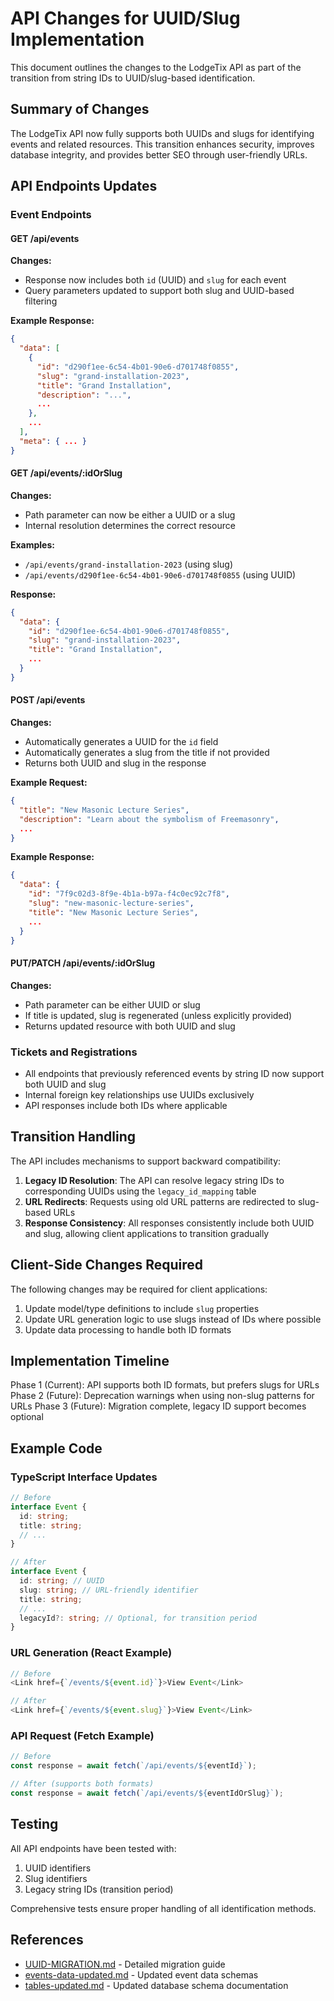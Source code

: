 # API Changes for UUID/Slug Implementation

This document outlines the changes to the LodgeTix API as part of the transition from string IDs to UUID/slug-based identification.

## Summary of Changes

The LodgeTix API now fully supports both UUIDs and slugs for identifying events and related resources. This transition enhances security, improves database integrity, and provides better SEO through user-friendly URLs.

## API Endpoints Updates

### Event Endpoints

#### GET /api/events

**Changes:**
- Response now includes both `id` (UUID) and `slug` for each event
- Query parameters updated to support both slug and UUID-based filtering

**Example Response:**
```json
{
  "data": [
    {
      "id": "d290f1ee-6c54-4b01-90e6-d701748f0855",
      "slug": "grand-installation-2023",
      "title": "Grand Installation",
      "description": "...",
      ...
    },
    ...
  ],
  "meta": { ... }
}
```

#### GET /api/events/:idOrSlug

**Changes:**
- Path parameter can now be either a UUID or a slug
- Internal resolution determines the correct resource

**Examples:**
- `/api/events/grand-installation-2023` (using slug)
- `/api/events/d290f1ee-6c54-4b01-90e6-d701748f0855` (using UUID)

**Response:**
```json
{
  "data": {
    "id": "d290f1ee-6c54-4b01-90e6-d701748f0855",
    "slug": "grand-installation-2023",
    "title": "Grand Installation",
    ...
  }
}
```

#### POST /api/events

**Changes:**
- Automatically generates a UUID for the `id` field
- Automatically generates a slug from the title if not provided
- Returns both UUID and slug in the response

**Example Request:**
```json
{
  "title": "New Masonic Lecture Series",
  "description": "Learn about the symbolism of Freemasonry",
  ...
}
```

**Example Response:**
```json
{
  "data": {
    "id": "7f9c02d3-8f9e-4b1a-b97a-f4c0ec92c7f8",
    "slug": "new-masonic-lecture-series",
    "title": "New Masonic Lecture Series",
    ...
  }
}
```

#### PUT/PATCH /api/events/:idOrSlug

**Changes:**
- Path parameter can be either UUID or slug
- If title is updated, slug is regenerated (unless explicitly provided)
- Returns updated resource with both UUID and slug

### Tickets and Registrations

- All endpoints that previously referenced events by string ID now support both UUID and slug
- Internal foreign key relationships use UUIDs exclusively
- API responses include both IDs where applicable

## Transition Handling

The API includes mechanisms to support backward compatibility:

1. **Legacy ID Resolution**: The API can resolve legacy string IDs to corresponding UUIDs using the `legacy_id_mapping` table
2. **URL Redirects**: Requests using old URL patterns are redirected to slug-based URLs
3. **Response Consistency**: All responses consistently include both UUID and slug, allowing client applications to transition gradually

## Client-Side Changes Required

The following changes may be required for client applications:

1. Update model/type definitions to include `slug` properties
2. Update URL generation logic to use slugs instead of IDs where possible
3. Update data processing to handle both ID formats

## Implementation Timeline

Phase 1 (Current): API supports both ID formats, but prefers slugs for URLs
Phase 2 (Future): Deprecation warnings when using non-slug patterns for URLs
Phase 3 (Future): Migration complete, legacy ID support becomes optional

## Example Code

### TypeScript Interface Updates

```typescript
// Before
interface Event {
  id: string;
  title: string;
  // ...
}

// After
interface Event {
  id: string; // UUID
  slug: string; // URL-friendly identifier
  title: string;
  // ...
  legacyId?: string; // Optional, for transition period
}
```

### URL Generation (React Example)

```typescript
// Before
<Link href={`/events/${event.id}`}>View Event</Link>

// After
<Link href={`/events/${event.slug}`}>View Event</Link>
```

### API Request (Fetch Example)

```typescript
// Before
const response = await fetch(`/api/events/${eventId}`);

// After (supports both formats)
const response = await fetch(`/api/events/${eventIdOrSlug}`);
```

## Testing

All API endpoints have been tested with:
1. UUID identifiers
2. Slug identifiers
3. Legacy string IDs (transition period)

Comprehensive tests ensure proper handling of all identification methods.

## References

- [UUID-MIGRATION.md](/docs/UUID-MIGRATION.md) - Detailed migration guide
- [events-data-updated.md](/docs/Application-Data/events-data-updated.md) - Updated event data schemas
- [tables-updated.md](/docs/Supabase-DATA/tables-updated.md) - Updated database schema documentation